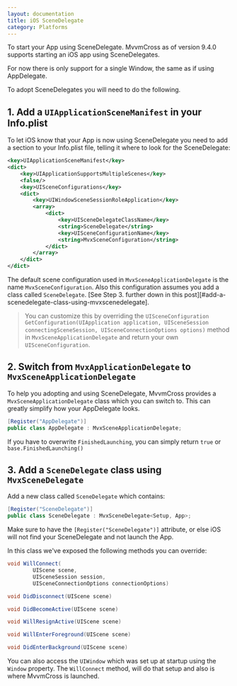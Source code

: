 ```yaml
---
layout: documentation
title: iOS SceneDelegate
category: Platforms
---
```


To start your App using SceneDelegate. MvvmCross as of version 9.4.0 supports starting an iOS app using SceneDelegates.

For now there is only support for a single Window, the same as if using AppDelegate.

To adopt SceneDelegates you will need to do the following.

## 1. Add a `UIApplicationSceneManifest` in your Info.plist

To let iOS know that your App is now using SceneDelegate you need to add a section to your Info.plist file, telling it where
to look for the SceneDelegate:

```xml
<key>UIApplicationSceneManifest</key>
<dict>
    <key>UIApplicationSupportsMultipleScenes</key>
    <false/>
    <key>UISceneConfigurations</key>
    <dict>
        <key>UIWindowSceneSessionRoleApplication</key>
        <array>
            <dict>
                <key>UISceneDelegateClassName</key>
                <string>SceneDelegate</string>
                <key>UISceneConfigurationName</key>
                <string>MvxSceneConfiguration</string>
            </dict>
        </array>
    </dict>
</dict>
```

The default scene configuration used in `MvxSceneApplicationDelegate` is the name `MvxSceneConfiguration`. Also this configuration assumes you add a class called `SceneDelegate`. [See Step 3. further down in this post][#add-a-scenedelegate-class-using-mvxscenedelegate].

> You can customize this by overriding the `UISceneConfiguration GetConfiguration(UIApplication application, UISceneSession connectingSceneSession, UISceneConnectionOptions options)` method in `MvxSceneApplicationDelegate` and return your own `UISceneConfiguration`.

## 2. Switch from `MvxApplicationDelegate` to `MvxSceneApplicationDelegate`

To help you adopting and using SceneDelegate, MvvmCross provides a `MvxSceneApplicationDelegate` class which you can switch to. This can greatly simplify how your AppDelegate looks.

```csharp
[Register("AppDelegate")]
public class AppDelegate : MvxSceneApplicationDelegate;
```

If you have to overwrite `FinishedLaunching`, you can simply return `true` or `base.FinishedLaunching()`

## 3. Add a `SceneDelegate` class using `MvxSceneDelegate`

Add a new class called `SceneDelegate` which contains:

```csharp
[Register("SceneDelegate")]
public class SceneDelegate : MvxSceneDelegate<Setup, App>;
```

Make sure to have the `[Register("SceneDelegate")]` attribute, or else iOS will not find your SceneDelegate and not launch the App.

In this class we've exposed the following methods you can override:

```csharp
void WillConnect(
        UIScene scene,
        UISceneSession session,
        UISceneConnectionOptions connectionOptions)

void DidDisconnect(UIScene scene)

void DidBecomeActive(UIScene scene)

void WillResignActive(UIScene scene)

void WillEnterForeground(UIScene scene)

void DidEnterBackground(UIScene scene)
```

You can also access the `UIWindow` which was set up at startup using the `Window` property. The `WillConnect` method, will do that setup and also is where MvvmCross is launched.